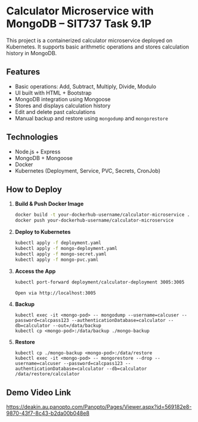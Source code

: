 # Calculator Microservice with MongoDB – SIT737 Task 9.1P

This project is a containerized calculator microservice deployed on Kubernetes. It supports basic arithmetic operations and stores calculation history in MongoDB.

## Features

- Basic operations: Add, Subtract, Multiply, Divide, Modulo
- UI built with HTML + Bootstrap
- MongoDB integration using Mongoose
- Stores and displays calculation history
- Edit and delete past calculations
- Manual backup and restore using `mongodump` and `mongorestore`

## Technologies

- Node.js + Express
- MongoDB + Mongoose
- Docker
- Kubernetes (Deployment, Service, PVC, Secrets, CronJob)

## How to Deploy

1. **Build & Push Docker Image**
   ```bash
   docker build -t your-dockerhub-username/calculator-microservice .
   docker push your-dockerhub-username/calculator-microservice

2. **Deploy to Kubernetes**
   ```bash
   kubectl apply -f deployment.yaml
   kubectl apply -f mongo-deployment.yaml
   kubectl apply -f mongo-secret.yaml
   kubectl apply -f mongo-pvc.yaml

3. **Access the App**
   ```bash
   kubectl port-forward deployment/calculator-deployment 3005:3005

   Open via http://localhost:3005

4. **Backup**
   ```
   kubectl exec -it <mongo-pod> -- mongodump --username=calcuser --password=calcpass123 --authenticationDatabase=calculator --db=calculator --out=/data/backup
   kubectl cp <mongo-pod>:/data/backup ./mongo-backup

5. **Restore**
   ```
   kubectl cp ./mongo-backup <mongo-pod>:/data/restore
   kubectl exec -it <mongo-pod> -- mongorestore --drop --username=calcuser --password=calcpass123 --authenticationDatabase=calculator --db=calculator /data/restore/calculator

## Demo Video Link
https://deakin.au.panopto.com/Panopto/Pages/Viewer.aspx?id=569182e8-9870-43f7-8c43-b2da00b048e8
